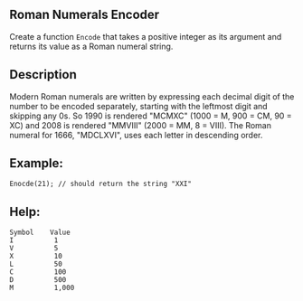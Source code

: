 ## Roman Numerals Encoder
Create a function ```Encode``` that takes a positive integer as its argument and returns its value as a Roman numeral string.

## Description
Modern Roman numerals are written by expressing each decimal digit of the number to be encoded separately, starting with the leftmost digit and skipping any 0s. So 1990 is rendered "MCMXC" (1000 = M, 900 = CM, 90 = XC) and 2008 is rendered "MMVIII" (2000 = MM, 8 = VIII). The Roman numeral for 1666, "MDCLXVI", uses each letter in descending order.

## Example:

```Enocde(21); // should return the string "XXI"```

## Help:
```
Symbol    Value
I          1
V          5
X          10
L          50
C          100
D          500
M          1,000
